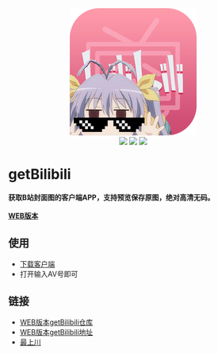 <div align=center><img src="https://github.com/Jon-Millent/getBilibili.Net/blob/master/logo.png?raw=true" ></div>

<div align=center>
  <img src="https://img.shields.io/badge/license-MIT-green.svg">
  <a href="https://thisummer.000webhostapp.com/Apps/getBiliBili.zip"><img src="https://img.shields.io/badge/download-733KB-lightgrey.svg" ></a>
<img src="https://img.shields.io/badge/Language-c%23-red.svg" >
  
</div>

# getBilibili
**获取B站封面图的客户端APP，支持预览保存原图，绝对高清无码。**
<br/>
<br/>
**<a href="https://github.com/Jon-Millent/getBilibil">WEB版本</a>**
## 使用
* <a href="https://thisummer.000webhostapp.com/Apps/getBiliBili.zip">下载客户端</a>
* 打开输入AV号即可
## 链接
* <a href="https://github.com/Jon-Millent/getBilibil">WEB版本getBilibili仓库</a>
* <a href="https://thisummer.000webhostapp.com/bilibili/">WEB版本getBilibili地址</a>
* <a href="https://thisummer.top">最上川</a>
